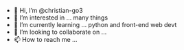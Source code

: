 - 👋 Hi, I’m @christian-go3
- 👀 I’m interested in ... many things
- 🌱 I’m currently learning ... python and front-end web devt
- 💞️ I’m looking to collaborate on ...
- 📫 How to reach me ... 

<!---
christian-go3/christian-go3 is a ✨ special ✨ repository because its `README.md` (this file) appears on your GitHub profile.
You can click the Preview link to take a look at your changes.
--->
